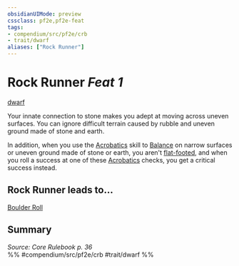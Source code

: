 ```yaml
---
obsidianUIMode: preview
cssclass: pf2e,pf2e-feat
tags:
- compendium/src/pf2e/crb
- trait/dwarf
aliases: ["Rock Runner"]
---
```

# Rock Runner  *Feat 1*  
[dwarf](/rules/traits/dwarf.md)  


Your innate connection to stone makes you adept at moving across uneven surfaces. You can ignore difficult terrain caused by rubble and uneven ground made of stone and earth.

In addition, when you use the [Acrobatics](/compendium/skills.md#Acrobatics) skill to [Balance](/rules/actions/balance.md) on narrow surfaces or uneven ground made of stone or earth, you aren't [flat-footed](/rules/conditions.md#Flat-footed), and when you roll a success at one of these [Acrobatics](/compendium/skills.md#Acrobatics) checks, you get a critical success instead.

## Rock Runner leads to...

[Boulder Roll](/compendium/feats/boulder-roll.md)

## Summary

*Source: Core Rulebook p. 36*  
%% #compendium/src/pf2e/crb #trait/dwarf %%